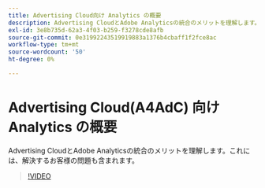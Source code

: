 ```yaml
---
title: Advertising Cloud向け Analytics の概要
description: Advertising CloudとAdobe Analyticsの統合のメリットを理解します。これには、解決するお客様の問題も含まれます。
exl-id: 3e8b735d-62a3-4f03-b259-f3278cde8afb
source-git-commit: 0e31992243519919883a1376b4cbaff1f2fce8ac
workflow-type: tm+mt
source-wordcount: '50'
ht-degree: 0%

---
```


# Advertising Cloud(A4AdC) 向け Analytics の概要

Advertising CloudとAdobe Analyticsの統合のメリットを理解します。これには、解決するお客様の問題も含まれます。

>[!VIDEO](https://video.tv.adobe.com/v/33491)
